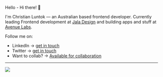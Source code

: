 Hello - Hi there! 👋


I'm Christian Luntok — an Australian based frontend developer. Currently leading Frontend development at [Jala Design](https://www.jaladesign.com.au/) and building apps and stuff at [Avenue Labs](https://avenuelabs.co/).

Follow me on:

- LinkedIn → [get in touch](https://www.linkedin.com/in/christian-luntok/)
- Twitter → [get in touch](https://twitter.com/cluntok)
- Want to collab? → [Available for collaboration](https://cjluntok.com/)

---
[![](https://visitcount.itsvg.in/api?id=christian-luntok&icon=9&color=12)](https://visitcount.itsvg.in)
